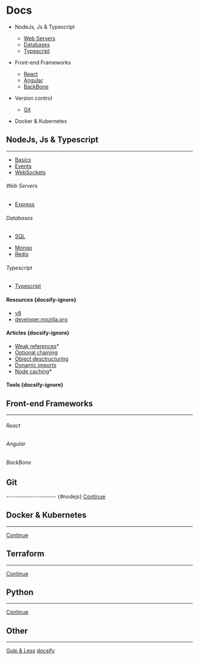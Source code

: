 # Docs

- NodeJs, Js & Typescript
  - [Web Servers](#web-servers)
  - [Databases](#Databases)
  - [Typescript](#Typescript)

- Front-end Frameworks
  - [React](#React)
  - [Angular](#Angular)
  - [BackBone](#BackBone)

- Version control
  - [Git](#Git)

- Docker & Kubernetes



## NodeJs, Js & Typescript
--------------------------------------------------
- [Basics](/NodeJs/Basics/)
- [Events](/NodeJs/Events/)
- [WebSockets](/NodeJs/WebSockets/)

###### Web Servers
- [Express](/NodeJs/Express/)

###### Databases
* [SQL](NodeJs/SQL/README.md)
- [Mongo](NodeJs/Mongo/README.md)
- [Redis](NodeJs/Redis/README.md)

###### Typescript
- [Typescript](/NodeJs/Typescript)


#### Resources  {docsify-ignore}
- [v8](https://v8.dev) 
- [developer.mozilla.org](https://developer.mozilla.org/en-US/docs/Web/JavaScript)

#### Articles  {docsify-ignore}
- [Weak references](https://v8.dev/features/weak-references)*
- [Optional chaining](https://v8.dev/features/optional-chaining)
- [Object desctructuring](https://v8.dev/features/object-rest-spread)
- [Dynamic imports](https://v8.dev/features/dynamic-import)
- [Node caching](https://medium.com/@danielsternlicht/caching-like-a-boss-in-nodejs-9bccbbc71b9b)*

#### Tools {docsify-ignore}

## Front-end Frameworks
----------------------------------------------------------------------------------------
###### React
###### Angular
###### BackBone


## Git
--------------------- {#nodejs}
[Continue](/git/)


## Docker & Kubernetes
---------------------
[Continue](/)


## Terraform
---------------------
[Continue](/)

## Python
---------------------
[Continue](/git/)


## Other
---------------------
[Gulp & Less](/gulp-less/)
[docsify](https://docsify.js.org/#/embed-files)
